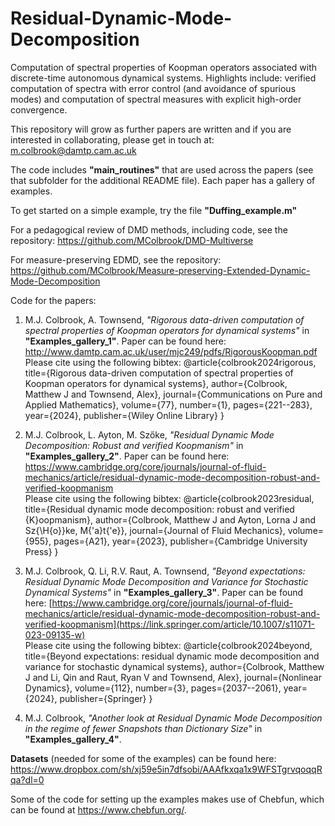 # Residual-Dynamic-Mode-Decomposition

Computation of spectral properties of Koopman operators associated with discrete-time autonomous dynamical systems. Highlights include: verified computation of spectra with error control (and avoidance of spurious modes) and computation of spectral measures with explicit high-order convergence.

This repository will grow as further papers are written and if you are interested in collaborating, please get in touch at: m.colbrook@damtp.cam.ac.uk

The code includes **"main_routines"** that are used across the papers (see that subfolder for the additional README file). Each paper has a gallery of examples.

To get started on a simple example, try the file **"Duffing_example.m"**

For a pedagogical review of DMD methods, including code, see the repository: https://github.com/MColbrook/DMD-Multiverse

For measure-preserving EDMD, see the repository: https://github.com/MColbrook/Measure-preserving-Extended-Dynamic-Mode-Decomposition

Code for the papers:

1. M.J. Colbrook, A. Townsend, *"Rigorous data-driven computation of spectral properties of Koopman operators for dynamical systems"* in **"Examples_gallery_1"**. Paper can be found here: http://www.damtp.cam.ac.uk/user/mjc249/pdfs/RigorousKoopman.pdf<br>
Please cite using the following bibtex: @article{colbrook2024rigorous,
  title={Rigorous data-driven computation of spectral properties of Koopman operators for dynamical systems},
  author={Colbrook, Matthew J and Townsend, Alex},
  journal={Communications on Pure and Applied Mathematics},
  volume={77},
  number={1},
  pages={221--283},
  year={2024},
  publisher={Wiley Online Library}
}

2. M.J. Colbrook, L. Ayton, M. Szőke, *"Residual Dynamic Mode Decomposition: Robust and verified Koopmanism"* in **"Examples_gallery_2"**. Paper can be found here: https://www.cambridge.org/core/journals/journal-of-fluid-mechanics/article/residual-dynamic-mode-decomposition-robust-and-verified-koopmanism<br>
Please cite using the following bibtex: @article{colbrook2023residual,
  title={Residual dynamic mode decomposition: robust and verified {K}oopmanism},
  author={Colbrook, Matthew J and Ayton, Lorna J and Sz{\H{o}}ke, M{\'a}t{\'e}},
  journal={Journal of Fluid Mechanics},
  volume={955},
  pages={A21},
  year={2023},
  publisher={Cambridge University Press}
}

3. M.J. Colbrook, Q. Li, R.V. Raut, A. Townsend, *"Beyond expectations: Residual Dynamic Mode Decomposition and
Variance for Stochastic Dynamical Systems"* in **"Examples_gallery_3"**. Paper can be found here: [https://www.cambridge.org/core/journals/journal-of-fluid-mechanics/article/residual-dynamic-mode-decomposition-robust-and-verified-koopmanism](https://link.springer.com/article/10.1007/s11071-023-09135-w)<br>
Please cite using the following bibtex: @article{colbrook2024beyond,
  title={Beyond expectations: residual dynamic mode decomposition and variance for stochastic dynamical systems},
  author={Colbrook, Matthew J and Li, Qin and Raut, Ryan V and Townsend, Alex},
  journal={Nonlinear Dynamics},
  volume={112},
  number={3},
  pages={2037--2061},
  year={2024},
  publisher={Springer}
}

4. M.J. Colbrook, *"Another look at Residual Dynamic Mode Decomposition in the regime of fewer Snapshots than Dictionary Size"* in **"Examples_gallery_4"**.

**Datasets** (needed for some of the examples) can be found here: https://www.dropbox.com/sh/xj59e5in7dfsobi/AAAfkxqa1x9WFSTgrvqoqqRqa?dl=0

Some of the code for setting up the examples makes use of Chebfun, which can be found at https://www.chebfun.org/.
